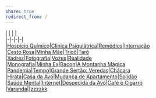 ```yaml
---  
share: true  
redirect_from: /  
---  
```

| | | |  
|-|-|-|-|  
|[Hospício Químico](Hospício%20Químico)|[Clínica Psiquiátrica](Clínica%20Psiquiátrica)|[Remédios](Remédios)|[Internação](Internação)  
|[Cesto Rosa](Cesto%20Rosa)|[Minha Mãe](Minha%20Mãe)|[Tricô](Tricô)|[Tarô](Tarô)  
|[Xadrez](Xadrez)|[Fotografia](Fotografia)|[Vozes](Vozes)|[Realidade](Realidade)  
|[Monografia](Monografia)|[Minha Ex](Minha%20Ex)|[Bacon](Bacon)|[A Montanha Mágica](A%20Montanha%20Mágica)  
|[Pandemia](Pandemia)|[Tempo](Tempo)|[Grande Sertão: Veredas](Grande%20Sertão%20Veredas)|[Chácara](Chácara)  
|[Hirata](Hirata)|[Casa da Avó](Casa%20da%20Avó)|[Mudança de Apartamento](Mudança%20de%20Apartamento)|[Solidão](Solidão)  
|[Saúde Mental](Saúde%20Mental)|[Internet](Internet)|[Despedida da Avó](Despedida%20da%20Avó)|[Café e Cigarro](Café%20e%20Cigarro)  
|[Varanda](Varanda)|[](zzzUntitled)|[zzzzkk](zzzzkk)  
  
